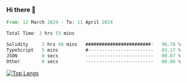 ### Hi there 👋

<!--START_SECTION:waka-->

```rust
From: 12 March 2024 - To: 11 April 2024

Total Time: 2 hrs 53 mins

Solidity     2 hrs 48 mins   ########################-   96.70 %
TypeScript   5 mins          #------------------------   03.17 %
JSON         0 secs          -------------------------   00.07 %
Other        0 secs          -------------------------   00.06 %
```

<!--END_SECTION:waka-->

[![Top Langs](https://github-readme-stats.vercel.app/api/top-langs/?username=escX&layout=compact)](https://github.com/anuraghazra/github-readme-stats)
